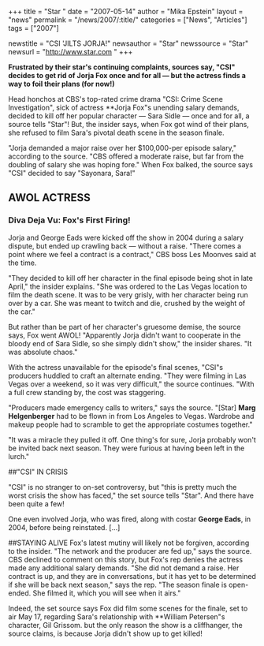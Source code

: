 +++
title = "Star "
date = "2007-05-14"
author = "Mika Epstein"
layout = "news"
permalink = "/news/2007/:title/"
categories = ["News", "Articles"]
tags = ["2007"]

newstitle = "CSI 'JILTS JORJA!"
newsauthor = "Star"
newssource = "Star"
newsurl = "http://www.star.com "
+++

**Frustrated by their star's continuing complaints, sources say, "CSI" decides to get rid of Jorja Fox once and for all &#8212; but the actress finds a way to foil their plans (for now!)**

Head honchos at CBS's top-rated crime drama "CSI: Crime Scene Investigation", sick of actress **Jorja Fox"s unending salary demands, decided to kill off her popular character &#8212; Sara Sidle &#8212; once and for all, a source tells "Star"! But, the insider says, when Fox got wind of their plans, she refused to film Sara's pivotal death scene in the season finale.

"Jorja demanded a major raise over her $100,000-per episode salary," according to the source. "CBS offered a moderate raise, but far from the doubling of salary she was hoping fore." When Fox balked, the source says "CSI" decided to say "Sayonara, Sara!"

## AWOL ACTRESS

### Diva Deja Vu: Fox's First Firing!
  
Jorja and George Eads were kicked off the show in 2004 during a salary dispute, but ended up crawling back &#8212; without a raise. "There comes a point where we feel a contract is a contract," CBS boss Les Moonves said at the time.

"They decided to kill off her character in the final episode being shot in late April," the insider explains. "She was ordered to the Las Vegas location to film the death scene. It was to be very grisly, with her character being run over by a car. She was meant to twitch and die, crushed by the weight of the car."

But rather than be part of her character's gruesome demise, the source says, Fox went AWOL! "Apparently Jorja didn't want to cooperate in the bloody end of Sara Sidle, so she simply didn't show," the insider shares. "It was absolute chaos."

With the actress unavailable for the episode's final scenes, "CSI"s producers huddled to craft an alternate ending. "They were filming in Las Vegas over a weekend, so it was very difficult," the source continues. "With a full crew standing by, the cost was staggering.

"Producers made emergency calls to writers," says the source. "[Star] **Marg Helgenberger** had to be flown in from Los Angeles to Vegas. Wardrobe and makeup people had to scramble to get the appropriate costumes together."

"It was a miracle they pulled it off. One thing's for sure, Jorja probably won't be invited back next season. They were furious at having been left in the lurch."

##"CSI" IN CRISIS

"CSI" is no stranger to on-set controversy, but "this is pretty much the worst crisis the show has faced," the set source tells "Star". And there have been quite a few!

One even involved Jorja, who was fired, along with costar **George Eads**, in 2004, before being reinstated. [...]

##STAYING ALIVE
Fox's latest mutiny will likely not be forgiven, according to the insider. "The network and the producer are fed up," says the source. CBS declined to comment on this story, but Fox's rep denies the actress made any additional salary demands. "She did not demand a raise. Her contract is up, and they are in conversations, but it has yet to be determined if she will be back next season," says the rep. "The season finale is open-ended. She filmed it, which you will see when it airs."

Indeed, the set source says Fox did film some scenes for the finale, set to air May 17, regarding Sara's relationship with **William Petersen"s character, Gil Grissom. but the only reason the show is a cliffhanger, the source claims, is because Jorja didn't show up to get killed!